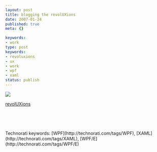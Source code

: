 ```yaml
---
layout: post
title: blogging the revolUXions
date: 2007-01-24
published: true
meta: {}

keywords:
- work
type: post
keywords:
- revoluxions
- ux
- work
- wpf
- xaml
status: publish
---
```



[![](http://blog.andyeick.com/content/binary/WindowsLiveWriter/bloggingtherevolUXions_13CF9/rux_small%5B5%5D.jpg)](http://ux.nukeation.com)



[revolUXions](http://ux.nukeation.com/)



 



 

<div class="wlWriterSmartContent">Technorati keywords: [WPF](http://technorati.com/tags/WPF), [XAML](http://technorati.com/tags/XAML), [WPF/E](http://technorati.com/tags/WPF/E)</div>
